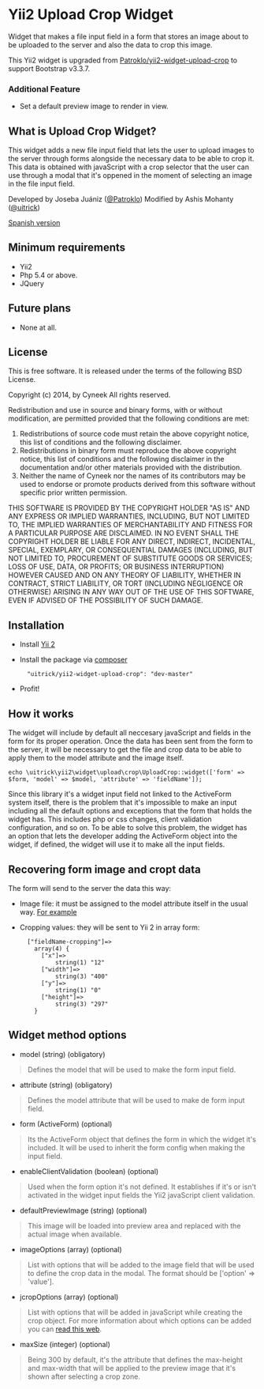 # Yii2 Upload Crop Widget
Widget that makes a file input field in a form that stores an image about to be uploaded to the server and also the data to crop this image.

This Yii2 widget is upgraded from [Patroklo/yii2-widget-upload-crop](https://github.com/Patroklo/yii2-widget-upload-crop) to support Bootstrap v3.3.7.

### Additional Feature
- Set a default preview image to render in view.

## What is Upload Crop Widget?

This widget adds a new file input field that lets the user to upload images to the server through forms alongside the necessary data to be able to crop it. This data is obtained with javaScript with a crop selector that the user can use through a modal that it's oppened in the moment of selecting an image in the file input field.

Developed by Joseba Juániz ([@Patroklo](http://twitter.com/Patroklo))
Modified by Ashis Mohanty ([@uitrick](http://twitter.com/uitrick))

[Spanish version](https://github.com/Patroklo/yii2-widget-upload-crop/blob/master/README_spanish.md)

## Minimum requirements

* Yii2
* Php 5.4 or above.
* JQuery

## Future plans

* None at all.

## License

This is free software. It is released under the terms of the following BSD License.

Copyright (c) 2014, by Cyneek
All rights reserved.

Redistribution and use in source and binary forms, with or without
modification, are permitted provided that the following conditions
are met:
1. Redistributions of source code must retain the above copyright
   notice, this list of conditions and the following disclaimer.
2. Redistributions in binary form must reproduce the above copyright
   notice, this list of conditions and the following disclaimer in the
   documentation and/or other materials provided with the distribution.
3. Neither the name of Cyneek nor the names of its contributors
   may be used to endorse or promote products derived from this software
   without specific prior written permission.

THIS SOFTWARE IS PROVIDED BY THE COPYRIGHT HOLDER "AS IS" AND ANY
EXPRESS OR IMPLIED WARRANTIES, INCLUDING, BUT NOT LIMITED TO, THE IMPLIED
WARRANTIES OF MERCHANTABILITY AND FITNESS FOR A PARTICULAR PURPOSE ARE
DISCLAIMED. IN NO EVENT SHALL THE COPYRIGHT HOLDER BE LIABLE FOR ANY
DIRECT, INDIRECT, INCIDENTAL, SPECIAL, EXEMPLARY, OR CONSEQUENTIAL DAMAGES
(INCLUDING, BUT NOT LIMITED TO, PROCUREMENT OF SUBSTITUTE GOODS OR SERVICES;
LOSS OF USE, DATA, OR PROFITS; OR BUSINESS INTERRUPTION) HOWEVER CAUSED AND
ON ANY THEORY OF LIABILITY, WHETHER IN CONTRACT, STRICT LIABILITY, OR TORT
(INCLUDING NEGLIGENCE OR OTHERWISE) ARISING IN ANY WAY OUT OF THE USE OF THIS
SOFTWARE, EVEN IF ADVISED OF THE POSSIBILITY OF SUCH DAMAGE.

## Installation

* Install [Yii 2](http://www.yiiframework.com/download)
* Install the package via [composer](http://getcomposer.org/download/) 
		
		"uitrick/yii2-widget-upload-crop": "dev-master"
		
* Profit!

## How it works

The widget will include by default all neccesary javaScript and fields in the form for its proper operation. Once the data has been sent from the form to the server, it will be necessary to get the file and crop data to be able to apply them to the model attribute and the image itself.

	echo \uitrick\yii2\widget\upload\crop\UploadCrop::widget(['form' => $form, 'model' => $model, 'attribute' => 'fieldName']);

Since this library it's a widget input field not linked to the ActiveForm system itself, there is the problem that it's impossible to make an input including all the default options and exceptions that the form that holds the widget has. This includes php or css changes, client validation configuration, and so on. To be able to solve this problem, the widget has an option that lets the developer adding the ActiveForm object into the widget, if defined, the widget will use it to make all the input fields.

## Recovering form image and cropt data

The form will send to the server the data this way:

* Image file: it must be assigned to the model attribute itself in the usual way. [For example](http://stackoverflow.com/questions/23592125/how-to-upload-a-file-to-directory-in-yii2?answertab=active#tab-top)

* Cropping values: they will be sent to Yii 2 in array form:


		["fieldName-cropping"]=>
		  array(4) {
			["x"]=>
				string(1) "12"
			["width"]=>
				string(3) "400"
			["y"]=>
				string(1) "0"
			["height"]=>
				string(3) "297"
		  }


## Widget method options

* model (string) (obligatory)
> Defines the model that will be used to make the form input field.


* attribute (string) (obligatory)
> Defines the model attribute that will be used to make de form input field.


* form (ActiveForm) (optional)
> Its the ActiveForm object that defines the form in which the widget it's included. It will be used to inherit the form config when making the input field.


* enableClientValidation (boolean) (optional)
> Used when the form option it's not defined. It establishes if it's or isn't activated in the widget input fields the Yii2 javaScript client validation.


* defaultPreviewImage (string) (optional)
> This image will be loaded into preview area and replaced with the actual image when available.

* imageOptions (array) (optional)
> List with options that will be added to the image field that will be used to define the crop data in the modal. The format should be ['option' => 'value'].

* jcropOptions (array) (optional)
> List with options that will be added in javaScript while creating the crop object. For more information about which options can be added you can [read this web](https://github.com/fengyuanchen/cropper#options).

* maxSize (integer) (optional)
> Being 300 by default, it's the attribute that defines the max-height and max-width that will be applied to the preview image that it's shown after selecting a crop zone.
